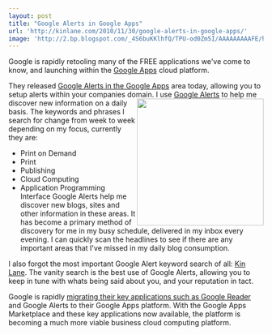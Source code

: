 ```yaml
---
layout: post
title: "Google Alerts in Google Apps"
url: 'http://kinlane.com/2010/11/30/google-alerts-in-google-apps/'
image: 'http://2.bp.blogspot.com/_4S6buKKlhfQ/TPU-od0Zm5I/AAAAAAAAAFE/hsE-VYcv_HI/app_sphere_alerts.png'
---
```


Google is rapidly retooling many of the FREE applications we've come to know, and launching within the [Google Apps][1] cloud platform.

They released [Google Alerts in the Google Apps][2] area today, allowing you to setup alerts within your companies domain. <img src="http://2.bp.blogspot.com/_4S6buKKlhfQ/TPU-od0Zm5I/AAAAAAAAAFE/hsE-VYcv_HI/app_sphere_alerts.png" alt="" width="250" align="right" /> I use [Google Alerts][3] to help me discover new information on a daily basis. The keywords and phrases I search for change from week to week depending on my focus, currently they are:

  * Print on Demand
  * Print
  * Publishing
  * Cloud Computing
  * Application Programming Interface
Google Alerts help me discover new blogs, sites and other information in these areas. It has become a primary method of discovery for me in my busy schedule, delivered in my inbox every evening. I can quickly scan the headlines to see if there are any important areas that I've missed in my daily blog consumption.

I also forgot the most important Google Alert keyword search of all: [Kin Lane][4]. The vanity search is the best use of Google Alerts, allowing you to keep in tune with whats being said about you, and your reputation in tact.

Google is rapidly [migrating their key applications such as Google Reader][5] and Google Alerts to their Google Apps platform. With the Google Apps Marketplace and these key applications now available, the platform is becoming a much more viable business cloud computing platform.

   [1]: http://www.google.com/a/
   [2]: http://googleenterprise.blogspot.com/2010/11/now-available-with-google-apps-google_30.html
   [3]: http://www.google.com/alerts
   [4]: http://www.kinlane.com
   [5]: http://www.kinlane.com/2010/11/google-reader-in-my-google-apps/
